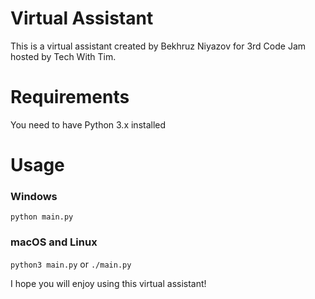 # Virtual Assistant
This is a virtual assistant created by Bekhruz Niyazov for 3rd Code Jam hosted by Tech With Tim.
# Requirements
You need to have Python 3.x installed
# Usage
### Windows
`python main.py`
### macOS and Linux
`python3 main.py`
or
`./main.py`

I hope you will enjoy using this virtual assistant!